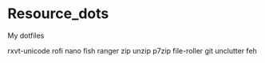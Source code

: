# Resource_dots
My dotfiles

rxvt-unicode rofi nano fish
ranger zip unzip p7zip file-roller git
unclutter feh
